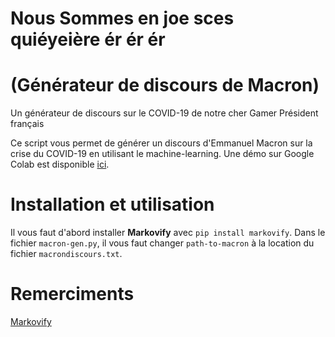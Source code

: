 # Nous Sommes en joe sces quiéyeière ér ér ér
# (Générateur de discours de Macron)
Un générateur de discours sur le COVID-19 de notre cher Gamer Président français

Ce script vous permet de générer un discours d'Emmanuel Macron sur la crise du COVID-19 en utilisant le machine-learning.
Une démo sur Google Colab est disponible [ici](https://colab.research.google.com/drive/1w99rllZmx6xSTnZvGT7K8LGdztO-3_tY?usp=sharing).

# Installation et utilisation
Il vous faut d'abord installer **Markovify** avec `pip install markovify`.
Dans le fichier `macron-gen.py`, il vous faut changer `path-to-macron` à la location du fichier `macrondiscours.txt`.

# Remerciments
[Markovify](https://github.com/jsvine/markovify)
